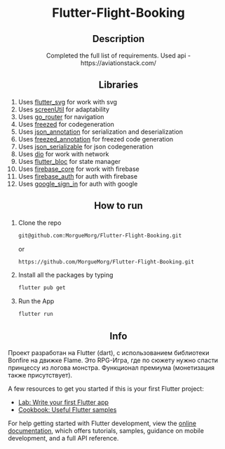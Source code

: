 <h1 align="center"> Flutter-Flight-Booking </h1>

<h2 align="center"> Description </h2>
<p align="center"> Completed the full list of requirements. Used api - https://aviationstack.com/</p>

<h2 align="center"> Libraries </h2>

1. Uses [flutter_svg](https://pub.dev/packages/flutter_svg) for work with svg
2. Uses [screenUtil](https://pub.dev/packages/flutter_screenutil) for adaptability 
3. Uses [go_router](https://pub.dev/packages/go_router) for navigation
4. Uses [freezed](https://pub.dev/packages/freezed) for codegeneration
5. Uses [json_annotation](https://pub.dev/packages/json_annotation) for serialization and deserialization 
6. Uses [freezed_annotation](https://pub.dev/packages/freezed_annotation) for freezed code generation
7. Uses [json_serializable](https://pub.dev/packages/json_serializable) for json codegeneration
8. Uses [dio](https://pub.dev/packages/dio) for work with network
9. Uses [flutter_bloc](https://pub.dev/packages/flutter_bloc) for state manager
10. Uses [firebase_core](https://pub.dev/packages/firebase_core) for work with firebase
11. Uses [firebase_auth](https://pub.dev/packages/firebase_auth) for auth with firebase
12. Uses [google_sign_in](https://pub.dev/packages/google_sign_in) for auth with google

<h2 align="center"> How to run </h2>

1. Clone the repo
   ```sh
   git@github.com:MorgueMorg/Flutter-Flight-Booking.git
   ```
   or
   ```sh
   https://github.com/MorgueMorg/Flutter-Flight-Booking.git
   ```
   
2. Install all the packages by typing
   ```sh
   flutter pub get
   ```
   
3. Run the App
   ```sh
   flutter run
   ```

<h2 align="center"> Info </h2>

Проект разработан на Flutter (dart), с использованием библиотеки Bonfire на движке Flame.
Это RPG-Игра, где по сюжету нужно спасти принцессу из логова монстра. Функционал премиума (монетизация также присутствует).

A few resources to get you started if this is your first Flutter project:

- [Lab: Write your first Flutter app](https://docs.flutter.dev/get-started/codelab)
- [Cookbook: Useful Flutter samples](https://docs.flutter.dev/cookbook)

For help getting started with Flutter development, view the
[online documentation](https://docs.flutter.dev/), which offers tutorials,
samples, guidance on mobile development, and a full API reference.
